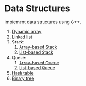 # Data Structures 
Implement data structures using C++.
1. [Dynamic array](https://github.com/Yousef-Medhat56/data-structures/tree/main/dynamic%20array)
2. [Linked list](https://github.com/Yousef-Medhat56/data-structures/tree/main/linked-list)
3. Stack:
    1. [Array-based Stack](https://github.com/Yousef-Medhat56/data-structures/tree/main/stack/stack-array)
    2. [List-based Stack](https://github.com/Yousef-Medhat56/data-structures/tree/main/stack/stack-linked-list)
4. Queue:
    1. [Array-based Queue](https://github.com/Yousef-Medhat56/data-structures/tree/main/queue/queue-array)
    2. [List-based Queue](https://github.com/Yousef-Medhat56/data-structures/tree/main/queue/queue-linked-list)
5. [Hash table](https://github.com/Yousef-Medhat56/data-structures/tree/main/hash-table)
6. [Binary tree](https://github.com/Yousef-Medhat56/data-structures/tree/main/binary-tree)
